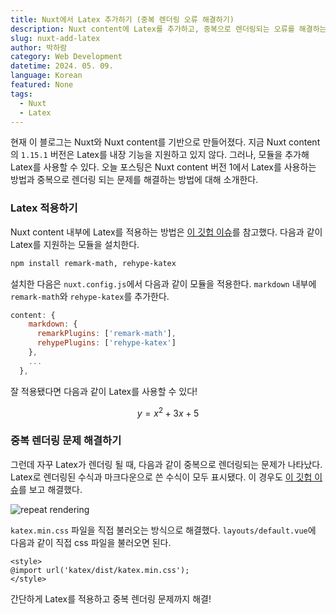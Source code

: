 ```yaml
---
title: Nuxt에서 Latex 추가하기 (중복 렌더링 오류 해결하기)
description: Nuxt content에 Latex를 추가하고, 중복으로 렌더링되는 오류를 해결하는 방법을 소개한다.
slug: nuxt-add-latex
author: 박하람
category: Web Development
datetime: 2024. 05. 09.
language: Korean
featured: None
tags:
  - Nuxt
  - Latex
---
```


현재 이 블로그는 Nuxt와 Nuxt content를 기반으로 만들어졌다. 지금 Nuxt content의 `1.15.1` 버전은 Latex를 내장 기능을 지원하고 있지 않다. 그러나, 모듈을 추가해 Latex를 사용할 수 있다. 오늘 포스팅은 Nuxt content 버전 1에서 Latex를 사용하는 방법과 중복으로 렌더링 되는 문제를 해결하는 방법에 대해 소개한다.

### Latex 적용하기

Nuxt content 내부에 Latex를 적용하는 방법은 [이 깃헙 이슈](https://github.com/nuxt/content/issues/1774)를 참고했다. 다음과 같이 Latex를 지원하는 모듈을 설치한다.

```bash
npm install remark-math, rehype-katex
```

설치한 다음은 `nuxt.config.js`에서 다음과 같이 모듈을 적용한다. `markdown` 내부에 `remark-math`와 `rehype-katex`를 추가한다.

```js
content: {
    markdown: {
      remarkPlugins: ['remark-math'],
      rehypePlugins: ['rehype-katex']
    },
    ...
  },
```

잘 적용됐다면 다음과 같이 Latex를 사용할 수 있다!

$$
y=x^2+3x+5
$$

### 중복 렌더링 문제 해결하기

그런데 자꾸 Latex가 렌더링 될 때, 다음과 같이 중복으로 렌더링되는 문제가 나타났다. Latex로 렌더링된 수식과 마크다운으로 쓴 수식이 모두 표시됐다. 이 경우도 [이 깃헙 이슈](https://github.com/KaTeX/KaTeX/discussions/2806)를 보고 해결했다.

![repeat rendering](/nuxt-add-latex/repeat-rendering.png)

`katex.min.css` 파일을 직접 불러오는 방식으로 해결했다. `layouts/default.vue`에 다음과 같이 직접 css 파일을 불러오면 된다.

```vue
<style>
@import url('katex/dist/katex.min.css');
</style>
```

간단하게 Latex를 적용하고 중복 렌더링 문제까지 해결!
